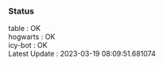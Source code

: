 ### Status


table : OK  
hogwarts : OK  
icy-bot : OK  
Latest Update : 2023-03-19 08:09:51.681074
